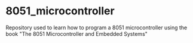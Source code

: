 # 8051_microcontroller
Repository used to learn how to program a 8051 microcontroller using the book "The 8051 Microcontroller and Embedded Systems"
